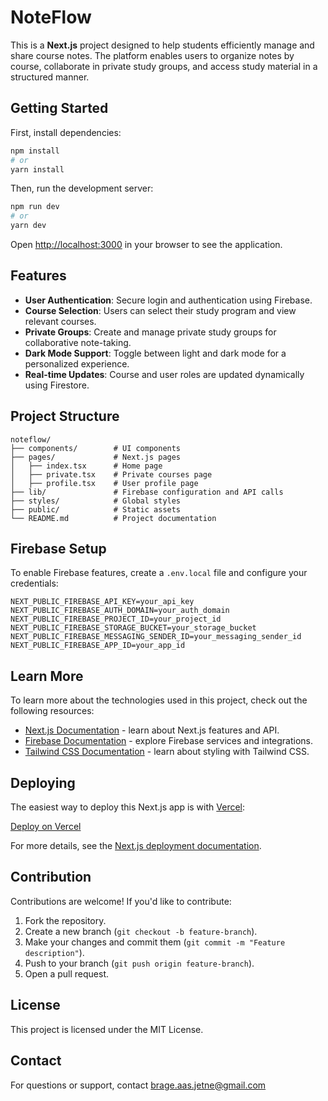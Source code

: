 # NoteFlow

This is a **Next.js** project designed to help students efficiently manage and share course notes. The platform enables users to organize notes by course, collaborate in private study groups, and access study material in a structured manner.

## Getting Started

First, install dependencies:

```bash
npm install
# or
yarn install
```

Then, run the development server:

```bash
npm run dev
# or
yarn dev
```

Open [http://localhost:3000](http://localhost:3000) in your browser to see the application.

## Features

- **User Authentication**: Secure login and authentication using Firebase.
- **Course Selection**: Users can select their study program and view relevant courses.
- **Private Groups**: Create and manage private study groups for collaborative note-taking.
- **Dark Mode Support**: Toggle between light and dark mode for a personalized experience.
- **Real-time Updates**: Course and user roles are updated dynamically using Firestore.

## Project Structure

```
noteflow/
├── components/        # UI components
├── pages/             # Next.js pages
│   ├── index.tsx      # Home page
│   ├── private.tsx    # Private courses page
│   ├── profile.tsx    # User profile page
├── lib/               # Firebase configuration and API calls
├── styles/            # Global styles
├── public/            # Static assets
└── README.md          # Project documentation
```

## Firebase Setup

To enable Firebase features, create a `.env.local` file and configure your credentials:

```env
NEXT_PUBLIC_FIREBASE_API_KEY=your_api_key
NEXT_PUBLIC_FIREBASE_AUTH_DOMAIN=your_auth_domain
NEXT_PUBLIC_FIREBASE_PROJECT_ID=your_project_id
NEXT_PUBLIC_FIREBASE_STORAGE_BUCKET=your_storage_bucket
NEXT_PUBLIC_FIREBASE_MESSAGING_SENDER_ID=your_messaging_sender_id
NEXT_PUBLIC_FIREBASE_APP_ID=your_app_id
```

## Learn More

To learn more about the technologies used in this project, check out the following resources:

- [Next.js Documentation](https://nextjs.org/docs) - learn about Next.js features and API.
- [Firebase Documentation](https://firebase.google.com/docs) - explore Firebase services and integrations.
- [Tailwind CSS Documentation](https://tailwindcss.com/docs) - learn about styling with Tailwind CSS.

## Deploying

The easiest way to deploy this Next.js app is with [Vercel](https://vercel.com/):

[Deploy on Vercel](https://vercel.com/new?utm_medium=default-template&filter=next.js&utm_source=create-next-app&utm_campaign=create-next-app-readme)

For more details, see the [Next.js deployment documentation](https://nextjs.org/docs/deployment).

## Contribution

Contributions are welcome! If you'd like to contribute:

1. Fork the repository.
2. Create a new branch (`git checkout -b feature-branch`).
3. Make your changes and commit them (`git commit -m "Feature description"`).
4. Push to your branch (`git push origin feature-branch`).
5. Open a pull request.

## License

This project is licensed under the MIT License.

## Contact

For questions or support, contact brage.aas.jetne@gmail.com
